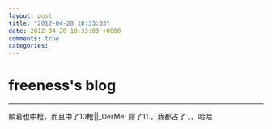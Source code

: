 ```yaml
---
layout: post
title: "2012-04-28 10:33:03"
date: 2012-04-28 10:33:03 +0800
comments: true
categories: 
---
```


# freeness's blog

----------

>
躺着也中枪，而且中了10枪||_DerMe: 除了11.。我都占了 。。哈哈
